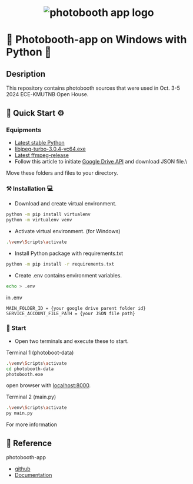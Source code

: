 <h1 align="center"><img src="https://raw.githubusercontent.com/photobooth-app/photobooth-app/main/assets/logo/logo-text-blue-transparent.png" alt="photobooth app logo" /></h1>

# 📸 Photobooth-app on Windows with Python 🐍

## Desription
This repository contains photobooth sources that were used in Oct. 3-5 2024 ECE-KMUTNB Open House.

## 📸 Quick Start ⚙️

### Equipments
- [Latest stable Python](https://www.python.org/downloads/)
- [libjpeg-turbo-3.0.4-vc64.exe](https://github.com/libjpeg-turbo/libjpeg-turbo/releases/download/3.0.4/libjpeg-turbo-3.0.4-vc64.exe)
- [Latest ffmpeg-release](https://www.gyan.dev/ffmpeg/builds/ffmpeg-release-full.7z)
- Follow this article to initiate [Google Drive API](https://ragug.medium.com/how-to-upload-files-using-the-google-drive-api-in-python-ebefdfd63eab) and download JSON file.\

Move these folders and files to your directory.

### ⚒️ Installation 💻
- Download and create virtual environment.
```bash
python -m pip install virtualenv
python -m virtualenv venv
```
- Activate virtual environment. (for Windows)
```bash
.\venv\Scripts\activate
```
- Install Python package with requirements.txt
```bash
python -m pip install -r requirements.txt
```
- Create .env contains environment variables.
```bash
echo > .env
```
in .env
```.env
MAIN_FOLDER_ID = {your google drive parent folder id}
SERVICE_ACCOUNT_FILE_PATH = {your JSON file path}
```

### 📁 Start
- Open two terminals and execute these to start. 

Terminal 1 (photoboot-data)
```bash
.\venv\Scripts\activate
cd photobooth-data
photobooth.exe
```
open browser with [localhost:8000](localhost:8000). 

Terminal 2 (main.py)
```bash
.\venv\Scripts\activate
py main.py
```
For more information

## 📖 Reference

photobooth-app
- [github](https://github.com/photobooth-app/photobooth-app.git)
- [Documentation](https://photobooth-app.org/)

